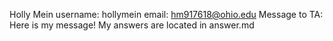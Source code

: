 Holly Mein
username: hollymein
email: hm917618@ohio.edu
Message to TA: Here is my message! My answers are located in answer.md